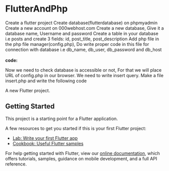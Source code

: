 # FlutterAndPhp
<p>
 Create a flutter project 
 Create database(flutterdatabase) on phpmyadmin
 Create a new account on 000webhost.com
 Create a new database, Give it a database name, Username and password
 Create a table in your database i.e posts and create 3 fields: id, post_title, post_description 
 Add php file in the php  file manager(config.php), Do write proper code in this file for connection with database i.e db_name, db_user,      db_password and db_host<br><br>
 <strong>code:</strong>

<? php
$db_name=""; 
$db_user="admin"; 
$db_password ="localhost";
$db_host="localhost"; 

$connect=mysqli_connect(db_name,db_user,db_password,$db_host);

if(!$connect)
{
	echo json_encode("Connection Failed");
}

?>

Now we need to check database is accessible or not, For that we will place URL of config.php in our browser.
We need to write insert query. Make a file insert.php and write the following code

<?php
require_once "config.php";
$post_title=$_POST["post_title"];
$post_description=$_POST["post_description"];
$query="insert into flutterdatabase (post_title,post_description) values ('$post_title','$post_description')";
$result = mysqli_query($connect,$query);
if($result){
	echo "done";
}
else{
	echo "error";
}
?>	


  </p>
  

A new Flutter project.

## Getting Started

This project is a starting point for a Flutter application.

A few resources to get you started if this is your first Flutter project:

- [Lab: Write your first Flutter app](https://flutter.dev/docs/get-started/codelab)
- [Cookbook: Useful Flutter samples](https://flutter.dev/docs/cookbook)

For help getting started with Flutter, view our
[online documentation](https://flutter.dev/docs), which offers tutorials,
samples, guidance on mobile development, and a full API reference.
